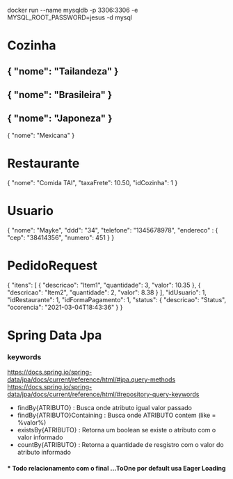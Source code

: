 docker run --name mysqldb -p 3306:3306 -e MYSQL_ROOT_PASSWORD=jesus -d mysql

# Cozinha
{
    "nome": "Tailandeza"
}
------
{
    "nome": "Brasileira"
}
-----
{
    "nome": "Japoneza"
}
-----
{
    "nome": "Mexicana"
}

# Restaurante
{
    "nome": "Comida TAI",
    "taxaFrete": 10.50,
    "idCozinha": 1
}

# Usuario
{
"nome": "Mayke",
"ddd": "34",
"telefone": "1345678978",
"endereco" : {
        "cep": "38414356",
        "numero": 451
}
}

# PedidoRequest
{
"itens": [
{
"descricao": "Item1",
"quantidade": 3,
"valor": 10.35
},
{
"descricao": "Item2",
"quantidade": 2,
"valor": 8.38
}
],
"idUsuario": 1,
"idRestaurante": 1,
"idFormaPagamento": 1,
"status": {
"descricao": "Status",
"ocorencia": "2021-03-04T18:43:36"
}
}

# Spring Data Jpa

### keywords  
https://docs.spring.io/spring-data/jpa/docs/current/reference/html/#jpa.query-methods
https://docs.spring.io/spring-data/jpa/docs/current/reference/html/#repository-query-keywords

* findBy{ATRIBUTO} : Busca onde atributo igual valor passado
* findBy{ATRIBUTO}Containing : Busca onde ATRIBUTO contem (like = %valor%)
* existsBy{ATRIBUTO} : Retorna um boolean se existe o atributo com o valor informado
* countBy{ATRIBUTO} : Retorna a quantidade de resgistro com o valor do atributo informado

#### * Todo relacionamento com o final ...ToOne por default usa Eager Loading